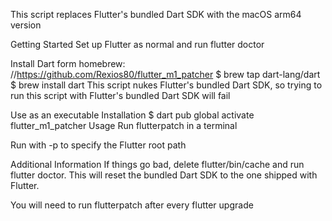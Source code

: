 This script replaces Flutter's bundled Dart SDK with the macOS arm64 version

Getting Started
Set up Flutter as normal and run flutter doctor

Install Dart form homebrew:
//https://github.com/Rexios80/flutter_m1_patcher
$ brew tap dart-lang/dart
$ brew install dart
This script nukes Flutter's bundled Dart SDK, so trying to run this script with Flutter's bundled Dart SDK will fail

Use as an executable
Installation
$ dart pub global activate flutter_m1_patcher
Usage
Run flutterpatch in a terminal

Run with -p to specify the Flutter root path

Additional Information
If things go bad, delete flutter/bin/cache and run flutter doctor. This will reset the bundled Dart SDK to the one shipped with Flutter.

You will need to run flutterpatch after every flutter upgrade